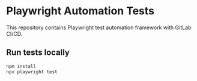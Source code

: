 # Playwright Automation Tests

This repository contains Playwright test automation framework with GitLab CI/CD.

## Run tests locally
```bash
npm install
npx playwright test
